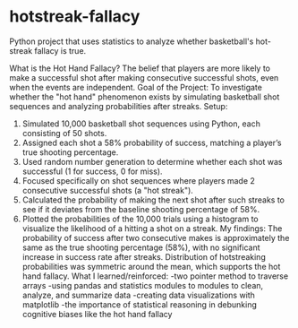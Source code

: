 # hotstreak-fallacy
Python project that uses statistics to analyze whether basketball's hot-streak fallacy is true. 

What is the Hot Hand Fallacy?
  The belief that players are more likely to make a successful shot after making consecutive successful shots, even when the events are independent.
Goal of the Project:
  To investigate whether the "hot hand" phenomenon exists by simulating basketball shot sequences and analyzing probabilities after streaks.
Setup:
  1. Simulated 10,000 basketball shot sequences using Python, each consisting of 50 shots.
  2. Assigned each shot a 58% probability of success, matching a player’s true shooting percentage.
  3. Used random number generation to determine whether each shot was successful (1 for success, 0 for miss).
  4. Focused specifically on shot sequences where players made 2 consecutive successful shots (a "hot streak").
  5. Calculated the probability of making the next shot after such streaks to see if it deviates from the baseline shooting percentage of 58%.
  6. Plotted the probabilities of the 10,000 trials using a histogram to visualize the likelihood of a hitting a shot on a streak.
My findings:
  The probability of success after two consecutive makes is approximately the same as the true shooting percentage (58%), with no significant increase in success rate after streaks. Distribution of hotstreaking probabilities was symmetric around the mean, which supports the hot hand fallacy.
What I learned/reinforced:
  -two pointer method to traverse arrays 
  -using pandas and statistics modules to modules to clean, analyze, and summarize data
  -creating data visualizations with matplotlib
  -the importance of statistical reasoning in debunking cognitive biases like the hot hand fallacy

